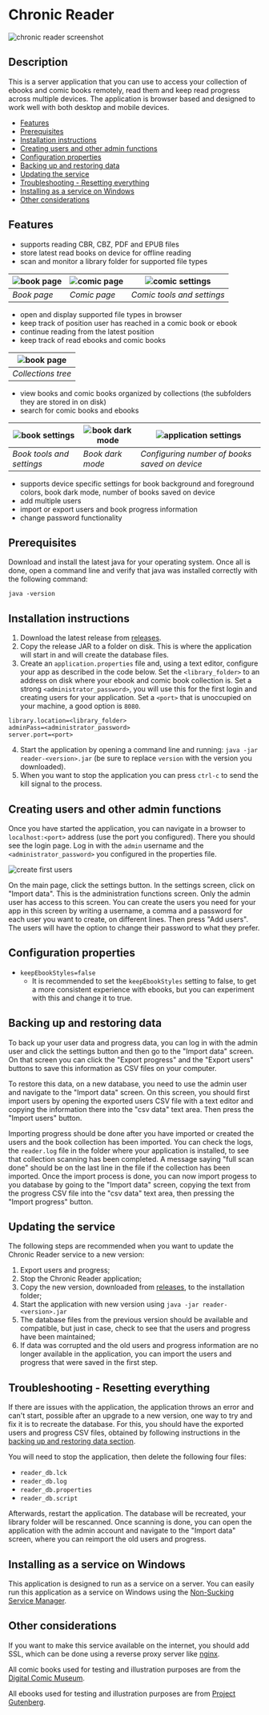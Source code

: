 # Chronic Reader

![chronic reader screenshot](screenshot.png)

## Description

This is a server application that you can use to access your 
collection of ebooks and comic books remotely, read them and
keep read progress across multiple devices. The application
is browser based and designed to work well with both desktop
and mobile devices.

- [Features](#features)
- [Prerequisites](#prerequisites)
- [Installation instructions](#installation-instructions)
- [Creating users and other admin functions](#creating-users-and-other-admin-functions)
- [Configuration properties](#configuration-properties)
- [Backing up and restoring data](#backing-up-and-restoring-data)
- [Updating the service](#updating-the-service)
- [Troubleshooting - Resetting everything](#troubleshooting---resetting-everything)
- [Installing as a service on Windows](#installing-as-a-service-on-windows)
- [Other considerations](#other-considerations)

## Features

- supports reading CBR, CBZ, PDF and EPUB files
- store latest read books on device for offline reading
- scan and monitor a library folder for supported file types

![book page](src/main/resources/static/book_page.png)|![comic page](src/main/resources/static/comic_page.png)|![comic settings](src/main/resources/static/comic_settings.png)
--- | --- | ---
_Book page_ | _Comic page_ | _Comic tools and settings_

- open and display supported file types in browser
- keep track of position user has reached in a comic book or ebook
- continue reading from the latest position
- keep track of read ebooks and comic books

|![book page](src/main/resources/static/collection_Tree.png)|
| --- | 
| _Collections tree_ |

- view books and comic books organized by collections (the subfolders they
are stored in on disk)
- search for comic books and ebooks

![book settings](src/main/resources/static/book_settings.png)|![book dark mode](src/main/resources/static/book_dark_mode.png)|![application settings](src/main/resources/static/application_settings.png)
--- | --- | ---
_Book tools and settings_ | _Book dark mode_ | _Configuring number of books saved on device_

- supports device specific settings for book background and foreground colors, book dark mode, number of books saved on device
- add multiple users
- import or export users and book progress information
- change password functionality

## Prerequisites

Download and install the latest java for your operating system. Once all is done, open a command line and verify that
java was installed correctly with the following command:

```
java -version
```

## Installation instructions

1. Download the latest release from [releases](../../releases).
2. Copy the release JAR to a folder on disk. This is where the application will start in and will create the database
files.
3. Create an `application.properties` file and, using a text editor, configure your app as described in the code below.
Set the `<library_folder>` to an address on disk where your ebook and comic book collection is. Set a strong
`<administrator_password>`, you will use this for the first login and creating users for your application. Set
a `<port>` that is unoccupied on your machine, a good option is `8080`.

```
library.location=<library_folder>
adminPass=<administrator_password>
server.port=<port>
```

4. Start the application by opening a command line and running: `java -jar reader-<version>.jar` (be sure to
replace `version` with the version you downloaded).
5. When you want to stop the application you can press `ctrl-c` to send the kill signal to the process.

## Creating users and other admin functions

Once you have started the application, you can navigate in a browser to `localhost:<port>` address (use the port you
configured). There you should see the login page. Log in with the `admin` username and the `<administrator_password>`
you configured in the properties file.

![create first users](create_first_users.png)

On the main page, click the settings button. In the settings screen, click on "Import data". This is the administration
functions screen. Only the admin user has access to this screen. You can create the users
you need for your app in this screen by writing a username, a comma and a password for each user you want to create,
on different lines. Then press "Add users". The users will have the option to change their password to what they prefer.

## Configuration properties

- `keepEbookStyles=false`
    - It is recommended to set the `keepEbookStyles` setting to false, to get a more consistent experience with ebooks,
    but you can experiment with this and change it to true.
    
## Backing up and restoring data

To back up your user data and progress data, you can log in with the admin user and click the settings button and then go to the "Import data" screen. On that screen you can click the "Export progress" and the "Export users" buttons to save this information as CSV files on your computer.

To restore this data, on a new database, you need to use the admin user and navigate to the "Import data" screen. On this screen, you should first import users by opening the exported users CSV file with a text editor and copying the information there into the "csv data" text area. Then press the "Import users" button.

Importing progress should be done after you have imported or created the users and the book collection has been imported. You can check the logs, the `reader.log` file in the folder where your application is installed, to see that collection scanning has been completed. A message saying "full scan done" should be on the last line in the file if the collection has been imported. Once the import process is done, you can now import progess to you database by going to the "Import data" screen, copying the text from the progress CSV file into the "csv data" text area, then pressing the "Import progress" button.

## Updating the service

The following steps are recommended when you want to update the Chronic Reader service to a new version:

1. Export users and progress;
2. Stop the Chronic Reader application;
3. Copy the new version, downloaded from [releases](../../releases), to the installation folder;
4. Start the application with new version using `java -jar reader-<version>.jar`
5. The database files from the previous version should be available and compatible, but just in case, check to see that the users and progress have been maintained;
6. If data was corrupted and the old users and progress information are no longer available in the application, you can import the users and progress that were saved in the first step.

## Troubleshooting - Resetting everything

If there are issues with the application, the application throws an error and can't start, possible after an upgrade to a new version, one way to try and fix it is to recreate the database. For this, you should have the exported users and progress CSV files, obtained by following instructions in the [backing up and restoring data section](#backing-up-and-restoring-data).

You will need to stop the application, then delete the following four files:

- `reader_db.lck`
- `reader_db.log`
- `reader_db.properties`
- `reader_db.script`

Afterwards, restart the application. The database will be recreated, your library folder will be rescanned. Once scanning is done, you can open the application with the admin account and navigate to the "Import data" screen, where you can reimport the old users and progress.

## Installing as a service on Windows

This application is designed to run as a service on a server. You can easily run
this application as a service on Windows using the [Non-Sucking Service Manager](https://nssm.cc/). 

## Other considerations

If you want to make this service available on the internet, you should add SSL,
which can be done using a reverse proxy server like [nginx](https://nginx.org/).

All comic books used for testing and illustration purposes are from 
the [Digital Comic Museum](https://digitalcomicmuseum.com).

All ebooks used for testing and illustration purposes are from
[Project Gutenberg](https://www.gutenberg.org).